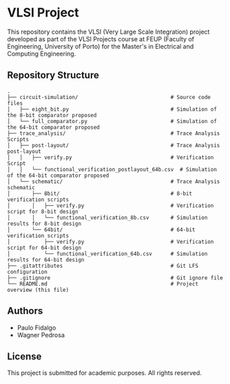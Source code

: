# VLSI Project

This repository contains the VLSI (Very Large Scale Integration) project developed as part of the VLSI Projects course at FEUP (Faculty of Engineering, University of Porto) for the Master's in Electrical and Computing Engineering.


## Repository Structure

```
.
├── circuit-simulation/                              # Source code files
│   ├── eight_bit.py                                 # Simulation of the 8-bit comparator proposed
│   └── full_comparator.py                           # Simulation of the 64-bit comparator proposed
├── trace_analysis/                                  # Trace Analysis Scripts 
│   ├── post-layout/                                 # Trace Analysis post-layout
│   │   ├── verify.py                                # Verification Script
│   │   └── functional_verification_postlayout_64b.csv  # Simulation of the 64-bit comparator proposed
│   └── schematic/                                   # Trace Analysis schematic
│       ├── 8bit/                                    # 8-bit verification scripts
│       │   ├── verify.py                            # Verification script for 8-bit design
│       │   └── functional_verification_8b.csv       # Simulation results for 8-bit design
│       └── 64bit/                                   # 64-bit verification scripts
│           ├── verify.py                            # Verification script for 64-bit design
│           └── functional_verification_64b.csv      # Simulation results for 64-bit design
├── .gitattributes                                   # Git LFS configuration
├── .gitignore                                       # Git ignore file
└── README.md                                        # Project overview (this file)
```

## Authors

- Paulo Fidalgo
- Wagner Pedrosa

## License

This project is submitted for academic purposes. All rights reserved.